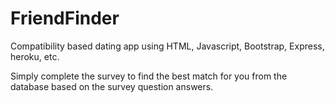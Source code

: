 <!-- README -->
<!-- FLESH THIS POUT AND INCLUDE SCREENSHOTS AND LINKS -->
# FriendFinder

Compatibility based dating app using HTML, Javascript, Bootstrap, Express, heroku, etc.

Simply complete the survey to find the best match for you from the database based on the survey question answers.
